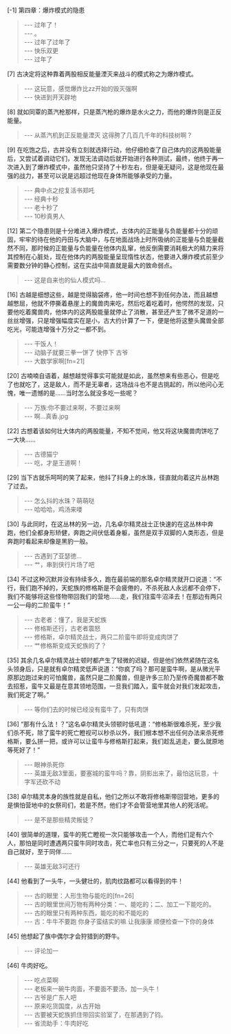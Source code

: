 
[-1] 第四章：爆炸模式的隐患
>--- 过年了！<br>
>--- 。<br>
>--- 过年了过年了<br>
>--- 快乐双更<br>
>--- 过年了<br>

[7] 古决定将这种靠着两股相反能量湮灭来战斗的模式称之为爆炸模式。
>--- 这玩意，感觉爆炸比zz开始的毁灭强啊<br>
>--- 快进到开天辟地<br>

[8] 就如同覃的蒸汽枪那样，只是蒸汽枪的爆炸是水火之力，而他的爆炸则是正反能量。
>--- 从蒸汽机到正反能量湮灭
这得胯了几百几千年的科技树啊？<br>

[9] 在吃饱之后，古并没有立刻就选择行动，他仔细检查了自己体内的这两股能量后，又尝试着调动它们，发现无法调动后就开始进行各种测试，最终，他终于再一次进入到了爆炸模式中，虽然他只坚持了十秒左右，但是毫无疑问，这是他现在最强的战力，甚至可以说是远超过他现在身体所能够承受的力量。
>--- 典中点之挖复活书郑吒<br>
>--- 经典十秒<br>
>--- 老十秒了<br>
>--- 10秒真男人<br>

[12] 第二个隐患则是十分难进入爆炸模式，古体内的正能量与负能量都十分的顽固，牢牢的待在他的丹田与大脑中，与在地面战场上时所吸纳的正能量与负能量截然不同，那时候的正能量与负能量在他体内乱窜，他反倒需要消耗极大的精力来将其控制在心脏处，现在他体内的两股能量呈现惰性状态，他要进入爆炸模式前至少需要数分钟的静心控制，这在实战中简直就是最大的致命弱点。
>--- 这是自来也的仙人模式吗…<br>

[16] 古越是细想这些，越是觉得脑袋疼，他一时间也想不到任何办法，而且越想越憋屈，他就不停撕着悬崖上的魔兽肉来吃，然后吃着吃着时，他愕然的发现，只要他吃着魔兽肉，他体内的这两股能量就停止了消散，甚至还产生了微不足道的一丝丝增强，只是增强幅度实在是小，古大约计算了一下，便是他将这整头魔兽全部吃光，可能连增强十万分之一都不到。
>--- 干饭人！<br>
>--- 动脑子就要三拳一饼了  快停下 古爷<br>
>--- 大数学家啊[fn=21]<br>

[20] 古喃喃自语着，越想越觉得事实可能就是如此，虽然想来有些恶心，但是吃了也就吃了，这是敌人，而不是无辜者，这场战斗也不是古挑起的，所以他问心无愧，唯一遗憾的是……当时怎么就没多吃一些呢？
>--- 万族:你不要过来啊，不要过来啊<br>
>--- 啊…真香.jpg<br>

[22] 古想着该如何壮大体内的两股能量，不知不觉间，他又将这块魔兽肉饼吃了一大块……
>--- 古德猫宁<br>
>--- 吃，才是王道啊！<br>

[29] 当下古就乐呵呵的笑了起来，他抖了抖身上的水珠，径直就向着这片丛林跑了过去。
>--- 怎么抖的水珠？萌萌哒<br>
>--- 哈哈哈，鸡汤来喽<br>

[30] 与此同时，在这丛林的另一边，几名卓尔精灵战士正快速的在这丛林中奔跑，他们全都身形矫健，奔跑之间伏低着身躯，虽然是双手双脚的人类形态，但是奔跑时看起来却像是黑豹一般。
>--- 古遇到了亚瑟徳…<br>
>--- 艹，串到侠行片场了吧<br>

[34] 不过这种沉默并没有持续多久，跑在最前端的那名卓尔精灵就开口说道：“不行，我们跑不掉的，天蛇族的修格斯是不会疲倦的，不杀死敌人永远都不会停下，我们不能够将这些怪物带回我们的营地……走，我们往蛮牛沼泽去！在那边有两只一公一母的二阶蛮牛！”
>--- 古老者：懂了，我是天蛇族<br>
>--- 修格斯还行，古老者震怒<br>
>--- 修格斯，卓尔精灵战士，两只二阶蛮牛即将变成肉饼了<br>
>--- 艹修格斯变成天蛇族的了？<br>

[35] 其余几名卓尔精灵战士顿时都产生了轻微的迟疑，但是他们依然紧随在这名头领身后，只是就有卓尔精灵低声说道：“你疯了吗？那可是蛮牛啊，是从微光平原那边跑过来的可怕魔兽，虽然只是二阶魔兽，但是许多三阶乃至传奇魔兽都不敢去招惹，蛮牛又最是在意其领地范围，一旦我们踏入，蛮牛就会对我们发起攻击，我们死定了啊。”
>--- 等你们去的时候已经没有蛮牛了，只有肉饼<br>

[36] “那有什么法！？”这名卓尔精灵头领顿时低吼道：“修格斯很难杀死，至少我们杀不死，除了蛮牛的死亡瞪视可以秒杀以外，我们根本想不出任何办法来杀死修格斯，要么拼一把，或许可以让蛮牛与修格斯打起来，我们趁乱逃走，要么就原地等死好了！”
>--- 眼神杀死你<br>
>--- 英雄无敌3里面，要塞城的蛮牛吗？靠，阴影出来了，最怕这玩意，十字军还砍不动<br>

[38] 卓尔精灵本身的族性就是自私，他们之所以不敢将修格斯带回营地，更多的是惧怕营地中的女祭司们，若是不然，他们才不会管营地里其他人的死活呢。
>--- 是不是那些精灵叛徒？<br>

[40] 很简单的道理，蛮牛的死亡瞪视一次只能够攻击一个人，而他们足有六个人，那怕是同时遭遇两只蛮牛同时攻击，死亡率也只有三分之一，只要死的人不是自己就好，至于同伴……
>--- 英雄无敌3可还行<br>

[44] 他看到了一头牛，一头健壮的，肌肉纹路都可以看得到的牛！
>--- 古的眼里：人形生物与能吃的[fn=26]<br>
>--- 古的眼里世间万物有两种分类：一、能吃的；二、加工一下能吃的。<br>
>--- 古的眼里只有两种东西，能吃的和不能吃的<br>
>--- 古：牛牛不要跑 你身子蛮结实的嘛 让我康康 顺便检查一下你的身体<br>

[45] 他想起了族中偶尔才会狩猎到的野牛。
>--- 评论加一<br>

[46] 牛肉好吃。
>--- 吃点菜啊<br>
>--- 老板来一碗牛肉面，不要面不要汤，加一头牛！<br>
>--- 古爷是广东人吧<br>
>--- 原来吃货国度，从古开始<br>
>--- 古要被天蛇族抓住带回实验室了，在那遇到了钧。<br>
>--- 省流助手：牛肉好吃<br>
